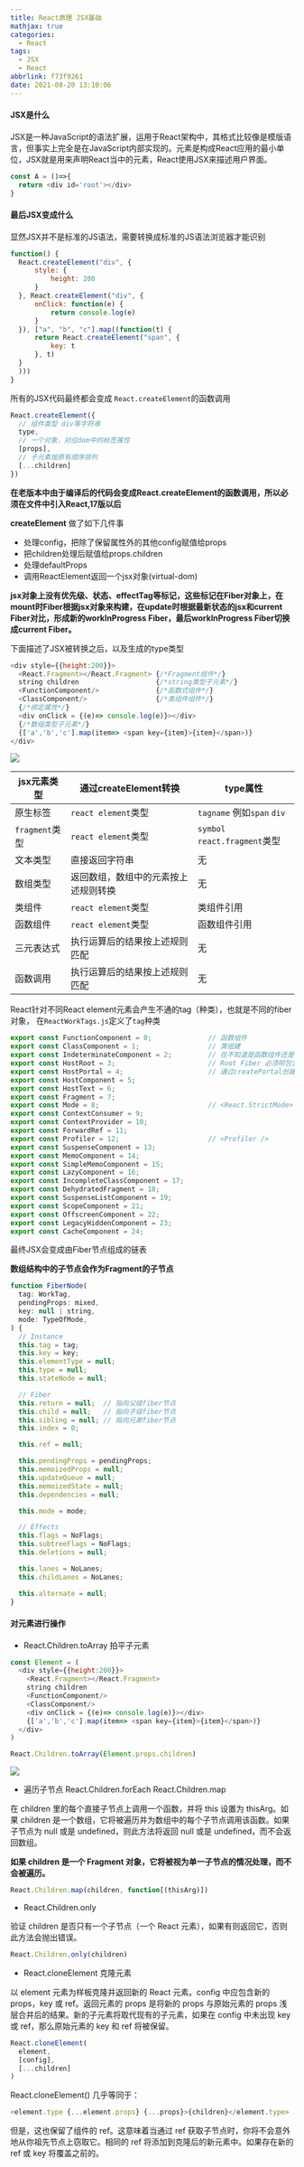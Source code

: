 ```yaml
---
title: React原理 JSX基础
mathjax: true
categories:
  - React
tags:
  - JSX
  - React
abbrlink: f73f9261
date: 2021-08-20 13:10:06
---
```


#### JSX是什么

JSX是一种JavaScript的语法扩展，运用于React架构中，其格式比较像是模版语言，但事实上完全是在JavaScript内部实现的。元素是构成React应用的最小单位，JSX就是用来声明React当中的元素，React使用JSX来描述用户界面。

```javascript
const A = ()=>{
  return <div id='root'></div>
}
```

#### 最后JSX变成什么

显然JSX并不是标准的JS语法，需要转换成标准的JS语法浏览器才能识别 

```javascript
function() {
  React.createElement("div", {
      style: {
          height: 200
      }
  }, React.createElement("div", {
      onClick: function(e) {
          return console.log(e)
      }
  }), ["a", "b", "c"].map((function(t) {
      return React.createElement("span", {
          key: t
      }, t)
  }
  )))
}
```

所有的JSX代码最终都会变成 `React.createElement`的函数调用

```javascript
React.createElement({
  // 组件类型 div等字符串
  type,
  // 一个对象，对应dom中的标签属性
  [props],
  // 子元素按原有顺序排列
  [...children]
})
```

**在老版本中由于编译后的代码会变成React.createElement的函数调用，所以必须在文件中引入React,17版以后**

**createElement** 做了如下几件事

+ 处理config，把除了保留属性外的其他config赋值给props
+ 把children处理后赋值给props.children
+ 处理defaultProps
+ 调用ReactElement返回一个jsx对象(virtual-dom)

**jsx对象上没有优先级、状态、effectTag等标记，这些标记在Fiber对象上，在mount时Fiber根据jsx对象来构建，在update时根据最新状态的jsx和current Fiber对比，形成新的workInProgress Fiber，最后workInProgress Fiber切换成current Fiber。**


下面描述了JSX被转换之后，以及生成的type类型

```javascript
<div style={{height:200}}>
  <React.Fragment></React.Fragment> {/*Fragment组件*/}
  string children                   {/*string类型子元素*/}
  <FunctionComponent/>              {/*函数式组件*/}
  <ClassComponent/>                 {/*类组件组件*/}
  {/*绑定属性*/}
  <div onClick = {(e)=> console.log(e)}></div>
  {/*数组类型子元素*/}
  {['a','b','c'].map(item=> <span key={item}>{item}</span>)}
</div>
```

![](0001.png)

|jsx元素类型|通过createElement转换|type属性|
|----|----|----|
|原生标签|`react element`类型|`tagname` 例如`span` `div`|
|`fragment`类型|`react element`类型|`symbol react.fragment`类型|
|文本类型|直接返回字符串|无|
|数组类型|返回数组，数组中的元素按上述规则转换|无|
|类组件|`react element`类型|类组件引用|
|函数组件|`react element`类型|函数组件引用|
|三元表达式|执行运算后的结果按上述规则匹配|无|
|函数调用|执行运算后的结果按上述规则匹配|无|

React针对不同React element元素会产生不通的tag（种类），也就是不同的fiber对象， 在`ReactWorkTags.js`定义了`tag`种类

```javascript
export const FunctionComponent = 0;              // 函数组件
export const ClassComponent = 1;                 // 类组建
export const IndeterminateComponent = 2;         // 在不知道是函数组件还是类组件的时候
export const HostRoot = 3;                       // Root Fiber 必须呗包含在另一个节点中
export const HostPortal = 4;                     // 通过createPortal创建的fiber子树，可能是另一个渲染的入口
export const HostComponent = 5;
export const HostText = 6;
export const Fragment = 7;
export const Mode = 8;                           // <React.StrictMode>
export const ContextConsumer = 9;
export const ContextProvider = 10;
export const ForwardRef = 11;
export const Profiler = 12;                      // <Profiler />
export const SuspenseComponent = 13;
export const MemoComponent = 14;
export const SimpleMemoComponent = 15;
export const LazyComponent = 16;
export const IncompleteClassComponent = 17;
export const DehydratedFragment = 18;
export const SuspenseListComponent = 19;
export const ScopeComponent = 21;
export const OffscreenComponent = 22;
export const LegacyHiddenComponent = 23;
export const CacheComponent = 24;
```

最终JSX会变成由Fiber节点组成的链表

**数组结构中的子节点会作为Fragment的子节点**

```javascript
function FiberNode(
  tag: WorkTag,
  pendingProps: mixed,
  key: null | string,
  mode: TypeOfMode,
) {
  // Instance
  this.tag = tag;
  this.key = key;
  this.elementType = null;
  this.type = null;
  this.stateNode = null;

  // Fiber
  this.return = null;  // 指向父级fiber节点
  this.child = null;   // 指向子级fiber节点
  this.sibling = null; // 指向兄弟fiber节点
  this.index = 0;

  this.ref = null;

  this.pendingProps = pendingProps;
  this.memoizedProps = null;
  this.updateQueue = null;
  this.memoizedState = null;
  this.dependencies = null;

  this.mode = mode;

  // Effects
  this.flags = NoFlags;
  this.subtreeFlags = NoFlags;
  this.deletions = null;

  this.lanes = NoLanes;
  this.childLanes = NoLanes;

  this.alternate = null;
}
```


#### 对元素进行操作

+ React.Children.toArray 拍平子元素

```javascript
const Element = (
  <div style={{height:200}}>
    <React.Fragment></React.Fragment>
    string children
    <FunctionComponent/>
    <ClassComponent/>
    <div onClick = {(e)=> console.log(e)}></div>
    {['a','b','c'].map(item=> <span key={item}>{item}</span>)}
  </div>
)

React.Children.toArray(Element.props.children)
```

![](0002)

+ 遍历子节点 React.Children.forEach React.Children.map

在 children 里的每个直接子节点上调用一个函数，并将 this 设置为 thisArg。如果 children 是一个数组，它将被遍历并为数组中的每个子节点调用该函数。如果子节点为 null 或是 undefined，则此方法将返回 null 或是 undefined，而不会返回数组。

**如果 children 是一个 Fragment 对象，它将被视为单一子节点的情况处理，而不会被遍历。**

```javascript
React.Children.map(children, function[(thisArg)])
```

+ React.Children.only

验证 children 是否只有一个子节点（一个 React 元素），如果有则返回它，否则此方法会抛出错误。

```javascript
React.Children.only(children)
```

+ React.cloneElement 克隆元素

以 element 元素为样板克隆并返回新的 React 元素。config 中应包含新的 props，key 或 ref。返回元素的 props 是将新的 props 与原始元素的 props 浅层合并后的结果。新的子元素将取代现有的子元素，如果在 config 中未出现 key 或 ref，那么原始元素的 key 和 ref 将被保留。

```javascript
React.cloneElement(
  element,
  [config],
  [...children]
)
```

React.cloneElement() 几乎等同于：

```javascript
<element.type {...element.props} {...props}>{children}</element.type>
```

但是，这也保留了组件的 ref。这意味着当通过 ref 获取子节点时，你将不会意外地从你祖先节点上窃取它。相同的 ref 将添加到克隆后的新元素中。如果存在新的 ref 或 key 将覆盖之前的。
